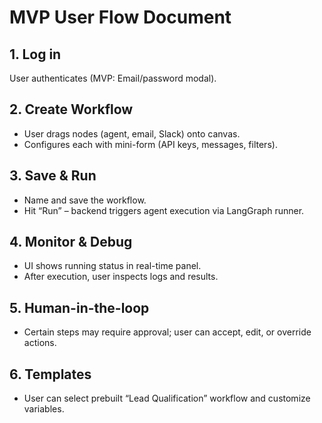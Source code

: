 # MVP User Flow Document

## 1. Log in
User authenticates (MVP: Email/password modal).

## 2. Create Workflow
- User drags nodes (agent, email, Slack) onto canvas.
- Configures each with mini-form (API keys, messages, filters).

## 3. Save & Run
- Name and save the workflow.
- Hit “Run” – backend triggers agent execution via LangGraph runner.

## 4. Monitor & Debug
- UI shows running status in real-time panel.
- After execution, user inspects logs and results.

## 5. Human-in-the-loop
- Certain steps may require approval; user can accept, edit, or override actions.

## 6. Templates
- User can select prebuilt “Lead Qualification” workflow and customize variables.
